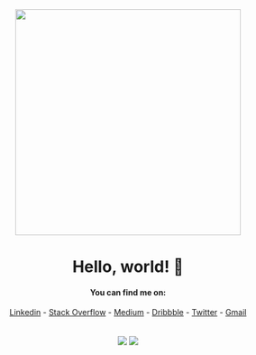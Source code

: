 
<div align="center">
<img src="https://i.imgur.com/8MupZHY.gif" width="400px" />
<br>
  
# Hello, world! 👋

#### You can find me on:
[Linkedin](https://www.linkedin.com/in/soroush-chehresa) - [Stack Overflow](https://stackoverflow.com/users/9516173/soroush-chehresa) - [Medium](https://medium.com/@soroushchehresa) - [Dribbble](https://dribbble.com/soroushchehresa) - [Twitter](https://twitter.com/soroushchehresa) - [Gmail](mailto:s1996ch@gmail.com)
<br>
<br>
<br>
<img src="https://github-readme-stats.vercel.app/api?username=soroushchehresa&show_icons=true&line_height=45&include_all_commits=true" />  <img src="https://github-readme-stackoverflow.vercel.app/?userID=9516173"  />
<br>
<br>
</div>
